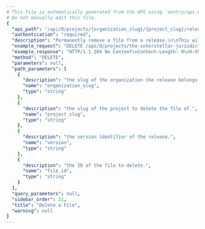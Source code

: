 ```yaml
---
# This file is automatically generated from the API using `sentry/api-docs/generator.py.`
# Do not manually edit this file.
{
  "api_path": "/api/0/projects/{organization_slug}/{project_slug}/releases/{version}/files/{file_id}/", 
  "authentication": "required", 
  "description": "Permanently remove a file from a release.\n\nThis will also remove the physical file from storage.", 
  "example_request": "DELETE /api/0/projects/the-interstellar-jurisdiction/pump-station/releases/f7c3d6eaf43ece8866c5333a939d281a8460c551/files/1/ HTTP/1.1\nHost: sentry.io\nAuthorization: Bearer <token>", 
  "example_response": "HTTP/1.1 204 No Content\nContent-Length: 0\nX-XSS-Protection: 1; mode=block\nX-Content-Type-Options: nosniff\nContent-Language: en\nAccess-Control-Expose-Headers: X-Sentry-Error, Retry-After\nVary: Accept-Language, Cookie\nAccess-Control-Allow-Methods: GET, PUT, DELETE, HEAD, OPTIONS\nAllow: GET, PUT, DELETE, HEAD, OPTIONS\nAccess-Control-Allow-Origin: *\nAccess-Control-Allow-Headers: X-Sentry-Auth, X-Requested-With, Origin, Accept, Content-Type, Authentication, Authorization\nX-Frame-Options: deny", 
  "method": "DELETE", 
  "parameters": null, 
  "path_parameters": [
    {
      "description": "the slug of the organization the release belongs to.", 
      "name": "organization_slug", 
      "type": "string"
    }, 
    {
      "description": "the slug of the project to delete the file of.", 
      "name": "project_slug", 
      "type": "string"
    }, 
    {
      "description": "the version identifier of the release.", 
      "name": "version", 
      "type": "string"
    }, 
    {
      "description": "the ID of the file to delete.", 
      "name": "file_id", 
      "type": "string"
    }
  ], 
  "query_parameters": null, 
  "sidebar_order": 21, 
  "title": "Delete a File", 
  "warning": null
}
---
```

